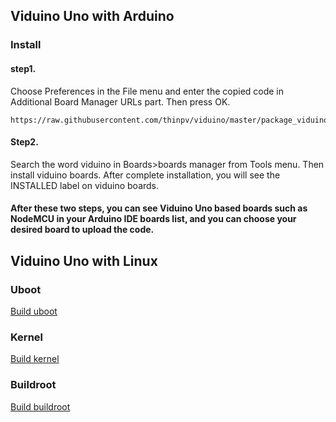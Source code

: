 ## Viduino Uno with Arduino
### Install
#### step1. 
Choose Preferences in the File menu and enter the copied code in Additional Board Manager URLs part. Then press OK.
```
https://raw.githubusercontent.com/thinpv/viduino/master/package_viduino_index.json
```

#### Step2. 
Search the word viduino in Boards>boards manager from Tools menu. Then install viduino boards. After complete installation, you will see the INSTALLED label on viduino boards.

#### After these two steps, you can see Viduino Uno based boards such as NodeMCU in your Arduino IDE boards list, and you can choose your desired board to upload the code.

## Viduino Uno with Linux
### Uboot
[Build uboot](https://thinpv.github.io/uboot)

### Kernel
[Build kernel](https://thinpv.github.io/kernel)

### Buildroot
[Build buildroot](https://thinpv.github.io/buildroot)
